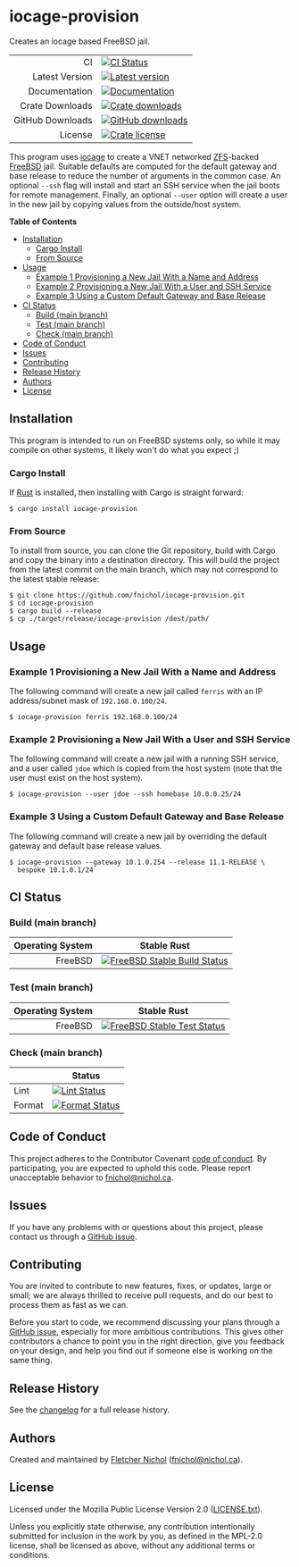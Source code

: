 # iocage-provision

Creates an iocage based FreeBSD jail.

|                  |                                                         |
| ---------------: | ------------------------------------------------------- |
|               CI | [![CI Status][badge-ci-overall]][ci]                    |
|   Latest Version | [![Latest version][badge-version]][crate]               |
|    Documentation | [![Documentation][badge-docs]][docs]                    |
|  Crate Downloads | [![Crate downloads][badge-crate-dl]][crate]             |
| GitHub Downloads | [![GitHub downloads][badge-github-dl]][github-releases] |
|          License | [![Crate license][badge-license]][github]               |

This program uses [iocage] to create a VNET networked [ZFS]-backed [FreeBSD]
jail. Suitable defaults are computed for the default gateway and base release to
reduce the number of arguments in the common case. An optional `--ssh` flag will
install and start an SSH service when the jail boots for remote management.
Finally, an optional `--user` option will create a user in the new jail by
copying values from the outside/host system.

[freebsd]: https://www.freebsd.org/
[iocage]: https://iocage.io/
[zfs]: https://zfsonfreebsd.github.io/ZoF/

**Table of Contents**

<!-- toc -->

- [Installation](#installation)
  - [Cargo Install](#cargo-install)
  - [From Source](#from-source)
- [Usage](#usage)
  - [Example 1 Provisioning a New Jail With a Name and Address](#example-1-provisioning-a-new-jail-with-a-name-and-address)
  - [Example 2 Provisioning a New Jail With a User and SSH Service](#example-2-provisioning-a-new-jail-with-a-user-and-ssh-service)
  - [Example 3 Using a Custom Default Gateway and Base Release](#example-3-using-a-custom-default-gateway-and-base-release)
- [CI Status](#ci-status)
  - [Build (main branch)](#build-main-branch)
  - [Test (main branch)](#test-main-branch)
  - [Check (main branch)](#check-main-branch)
- [Code of Conduct](#code-of-conduct)
- [Issues](#issues)
- [Contributing](#contributing)
- [Release History](#release-history)
- [Authors](#authors)
- [License](#license)

<!-- tocstop -->

## Installation

This program is intended to run on FreeBSD systems only, so while it may compile
on other systems, it likely won't do what you expect ;)

### Cargo Install

If [Rust](https://rustup.rs/) is installed, then installing with Cargo is
straight forward:

```console
$ cargo install iocage-provision
```

### From Source

To install from source, you can clone the Git repository, build with Cargo and
copy the binary into a destination directory. This will build the project from
the latest commit on the main branch, which may not correspond to the latest
stable release:

```console
$ git clone https://github.com/fnichol/iocage-provision.git
$ cd iocage-provision
$ cargo build --release
$ cp ./target/release/iocage-provision /dest/path/
```

## Usage

### Example 1 Provisioning a New Jail With a Name and Address

The following command will create a new jail called `ferris` with an IP
address/subnet mask of `192.168.0.100/24`.

```console
$ iocage-provision ferris 192.168.0.100/24
```

### Example 2 Provisioning a New Jail With a User and SSH Service

The following command will create a new jail with a running SSH service, and a
user called `jdoe` which is copied from the host system (note that the user must
exist on the host system).

```console
$ iocage-provision --user jdoe --ssh homebase 10.0.0.25/24
```

### Example 3 Using a Custom Default Gateway and Base Release

The following command will create a new jail by overriding the default gateway
and default base release values.

```console
$ iocage-provision --gateway 10.1.0.254 --release 11.1-RELEASE \
  bespoke 10.1.0.1/24
```

## CI Status

### Build (main branch)

| Operating System | Stable Rust                                                             |
| ---------------: | ----------------------------------------------------------------------- |
|          FreeBSD | [![FreeBSD Stable Build Status][badge-stable_freebsd-build]][ci-main] |

### Test (main branch)

| Operating System | Stable Rust                                                           |
| ---------------: | --------------------------------------------------------------------- |
|          FreeBSD | [![FreeBSD Stable Test Status][badge-stable_freebsd-test]][ci-main] |

### Check (main branch)

|        | Status                                            |
| ------ | ------------------------------------------------- |
| Lint   | [![Lint Status][badge-check-lint]][ci-main]     |
| Format | [![Format Status][badge-check-format]][ci-main] |

## Code of Conduct

This project adheres to the Contributor Covenant [code of
conduct][code-of-conduct]. By participating, you are expected to uphold this
code. Please report unacceptable behavior to fnichol@nichol.ca.

## Issues

If you have any problems with or questions about this project, please contact us
through a [GitHub issue][issues].

## Contributing

You are invited to contribute to new features, fixes, or updates, large or
small; we are always thrilled to receive pull requests, and do our best to
process them as fast as we can.

Before you start to code, we recommend discussing your plans through a [GitHub
issue][issues], especially for more ambitious contributions. This gives other
contributors a chance to point you in the right direction, give you feedback on
your design, and help you find out if someone else is working on the same thing.

## Release History

See the [changelog] for a full release history.

## Authors

Created and maintained by [Fletcher Nichol][fnichol] (<fnichol@nichol.ca>).

## License

Licensed under the Mozilla Public License Version 2.0 ([LICENSE.txt][license]).

Unless you explicitly state otherwise, any contribution intentionally submitted
for inclusion in the work by you, as defined in the MPL-2.0 license, shall be
licensed as above, without any additional terms or conditions.

[badge-check-format]:
  https://img.shields.io/cirrus/github/fnichol/iocage-provision.svg?style=flat-square&task=check&script=format
[badge-check-lint]:
  https://img.shields.io/cirrus/github/fnichol/iocage-provision.svg?style=flat-square&task=check&script=lint
[badge-ci-overall]:
  https://img.shields.io/cirrus/github/fnichol/iocage-provision.svg?style=flat-square
[badge-crate-dl]:
  https://img.shields.io/crates/d/iocage-provision.svg?style=flat-square
[badge-docs]: https://docs.rs/iocage-provision/badge.svg?style=flat-square
[badge-github-dl]:
  https://img.shields.io/github/downloads/fnichol/iocage-provision/total.svg?style=flat-square
[badge-license]:
  https://img.shields.io/crates/l/iocage-provision.svg?style=flat-square
[badge-stable_freebsd-build]:
  https://img.shields.io/cirrus/github/fnichol/iocage-provision.svg?style=flat-square&task=test_stable_freebsd&script=build
[badge-stable_freebsd-test]:
  https://img.shields.io/cirrus/github/fnichol/iocage-provision.svg?style=flat-square&task=test_stable_freebsd&script=test
[badge-version]:
  https://img.shields.io/crates/v/iocage-provision.svg?style=flat-square
[changelog]:
  https://github.com/fnichol/iocage-provision/blob/main/CHANGELOG.md
[ci]: https://cirrus-ci.com/github/fnichol/iocage-provision
[ci-main]: https://cirrus-ci.com/github/fnichol/iocage-provision/main
[code-of-conduct]:
  https://github.com/fnichol/iocage-provision/blob/main/CODE_OF_CONDUCT.md
[crate]: https://crates.io/crates/iocage-provision
[docs]: https://docs.rs/iocage-provision
[fnichol]: https://github.com/fnichol
[github-releases]: https://github.com/fnichol/iocage-provision/releases
[github]: https://github.com/fnichol/iocage-provision
[issues]: https://github.com/fnichol/iocage-provision/issues
[license]: https://github.com/fnichol/iocage-provision/blob/main/LICENSE.txt
